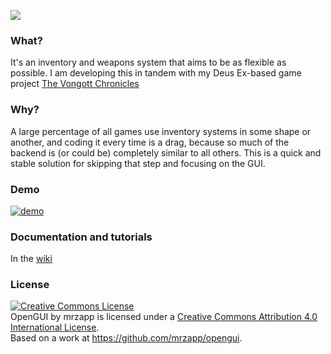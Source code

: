 ![](https://raw.githubusercontent.com/mrzapp/openstash/master/Images/logo.png)

### What?
It's an inventory and weapons system that aims to be as flexible as possible. I am developing this in tandem with my Deus Ex-based game project [The Vongott Chronicles](http://jeppezapp.com/vongott/)

### Why?
A large percentage of all games use inventory systems in some shape or another, and coding it every time is a drag, because so much of the backend is (or could be) completely similar to all others. This is a quick and stable solution for skipping that step and focusing on the GUI.

### Demo
[![demo](https://raw.githubusercontent.com/mrzapp/openstash/master/Images/webdemo.jpg)](http://htmlpreview.github.io/?http://github.com/mrzapp/openstash/blob/master/Build/Build.html)

### Documentation and tutorials
In the [wiki](https://github.com/mrzapp/openstash/wiki)

### License
<a rel="license" href="http://creativecommons.org/licenses/by/4.0/"><img alt="Creative Commons License" style="border-width:0" src="http://i.creativecommons.org/l/by/4.0/88x31.png" /></a><br /><span xmlns:dct="http://purl.org/dc/terms/" property="dct:title">OpenGUI</span> by <span xmlns:cc="http://creativecommons.org/ns#" property="cc:attributionName">mrzapp</span> is licensed under a <a rel="license" href="http://creativecommons.org/licenses/by/4.0/">Creative Commons Attribution 4.0 International License</a>.<br />Based on a work at <a xmlns:dct="http://purl.org/dc/terms/" href="https://github.com/mrzapp/opengui" rel="dct:source">https://github.com/mrzapp/opengui</a>.

